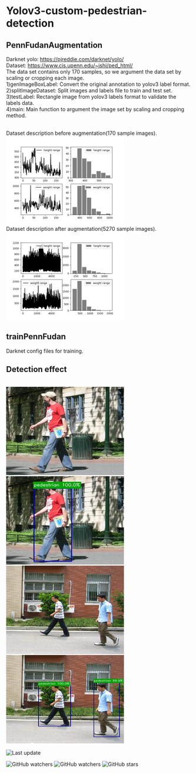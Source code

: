 # Yolov3-custom-pedestrian-detection

## PennFudanAugmentation
Darknet yolo: https://pjreddie.com/darknet/yolo/
<br/>
Dataset: https://www.cis.upenn.edu/~jshi/ped_html/ 
<br/>
The data set contains only 170 samples, so we argument the data set 
by scaling or cropping each image.
<br/>
1)genImageBoxLabel: Convert the original annotation to yolov3 label format.
<br/>
2)splitImageDataset: Split images and labels file to train and test set.
<br/>
3)testLabel: Rectangle image from yolov3 labels format to validate the labels data.
<br/>
4)main: Main function to argument the image set by scaling and cropping method.

<br/>
Dataset description before augmentation(170 sample images).
<br/>
<img src="res/dataset.png" width="320" height="240">
<br/>
Dataset description after augmentation(5270 sample images).
<br/>
<img src="res/datasetAug.png" width="320" height="240">

## trainPennFudan
Darknet config files for training.

## Detection effect 
<br/>
<img src="res/pd.png" width="320" height="240">
<img src="res/pd_detect.png" width="320" height="240">
<img src="res/pd2.png" width="320" height="240">
<img src="res/pd2_detect.png" width="320" height="240">

![Last update](https://img.shields.io/endpoint?color=blue&style=flat-square&url=https%3A%2F%2Fraw.githubusercontent.com%2Falext234%2Fcoronavirus-stats%2Fmaster%2Fdata%2Flast_update.json)


![GitHub watchers](https://img.shields.io/github/downloads/StevenHuang2020/WebSpider/total)
![GitHub watchers](https://img.shields.io/github/watchers/StevenHuang2020/WebSpider?label=Watch)
![GitHub stars](https://img.shields.io/github/stars/StevenHuang2020/WebSpider?style=social)
